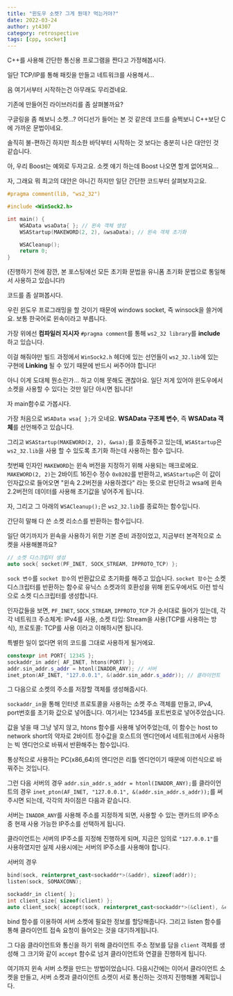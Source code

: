 ```yaml
---
title: "윈도우 소켓? 그게 뭔데? 먹는거야?"
date: 2022-03-24
author: yt4307
category: retrospective
tags: [cpp, socket]
---
```


C++를 사용해 간단한 통신용 프로그램을 짠다고 가정해봅시다.

일단 TCP/IP를 통해 패킷을 만들고 네트워크를 사용해서...

음 여기서부터 시작하는건 아무래도 무리겠네요.

기존에 만들어진 라이브러리를 좀 살펴볼까요?

구글링을 좀 해보니 소켓...? 어디선가 들어는 본 것 같은데 코드를 슬쩍보니 C++보단 C에 가까운 문법이네요.

솔직히 불-편하긴 하지만 최소한 바닥부터 시작하는 것 보다는 충분히 나은 대안인 것 같습니다.

아, 우리 Boost는 예외로 두자고요. 소켓 얘기 하는데 Boost 나오면 할게 없어져요...

자, 그래요 뭐 최고의 대안은 아니긴 하지만 일단 간단한 코드부터 살펴보자고요.

```cpp
#pragma comment(lib, "ws2_32")

#include <WinSock2.h>

int main() {
	WSAData wsaData{ }; // 윈속 객체 생성
	WSAStartup(MAKEWORD(2, 2), &wsaData); // 윈속 객체 초기화

	WSACleanup();
	return 0;
}
```
(진행하기 전에 잠깐, 본 포스팅에선 모든 초기화 문법을 유니폼 초기화 문법으로 통일해서 사용하고 있습니다!)

코드를 좀 살펴봅시다.

우린 윈도우 프로그래밍을 할 것이기 때문에 windows socket, 즉 winsock을 쓸거에요. 보통 한국어로 윈속이라고 부릅니다.

가장 위에선 **컴파일러 지시자** `#pragma comment`를 통해 `ws2_32 library`를 **include** 하고 있습니다.

이걸 해줘야만 빌드 과정에서 `WinSock2.h` 헤더에 있는 선언들이 `ws2_32.lib`에 있는 구현에 **Linking** 될 수 있기 때문에 반드시 써주어야 합니다!

아니 이게 도대체 뭔소린가... 하고 이해 못해도 괜찮아요. 일단 저게 있어야 윈도우에서 소켓을 사용할 수 있다는 것만 일단 아시면 됩니다!

자 main함수로 가봅시다.

가장 처음으로 `WSAData wsa{ };`가 오네요. **WSAData 구조체 변수**, 즉 **WSAData 객체**를 선언해주고 있습니다.

그리고 `WSAStartup(MAKEWORD(2, 2), &wsa);`를 호출해주고 있는데, `WSAStartup`은 `ws2_32.lib`을 사용 할 수 있도록 초기화 하는데 사용하는 함수 입니다.

첫번째 인자인 `MAKEWORD`는 윈속 버전을 지정하기 위해 사용되는 매크로에요. `MAKEWORD(2, 2)`는 2바이트 16진수 정수 `0x0202`를 반환하고, `WSAStartup`은 이 값이 인자값으로 들어오면 "윈속 2.2버전을 사용하겠다" 라는 뜻으로 판단하고 wsa에 윈속 2.2버전의 데이터를 사용해 초기값을 넣어주게 됩니다.

자, 그리고 그 아래의 `WSACleanup();`은 `ws2_32.lib`를 종료하는 함수입니다.

간단히 말해 다 쓴 소켓 리소스를 반환하는 함수입니다.

일단 여기까지가 윈속을 사용하기 위한 기본 준비 과정이었고, 지금부터 본격적으로 소켓을 사용해볼까요?

```cpp
// 소켓 디스크립터 생성
auto sock{ socket(PF_INET, SOCK_STREAM, IPPROTO_TCP) };
```
`sock 변수`를 `socket 함수`의 반환값으로 초기화를 해주고 있습니다.
`socket 함수`는 소켓 디스크립터를 반환하는 함수로 유닉스 소켓과의 호환성을 위해 윈도우에서도 이런 방식으로 소켓 디스크립터를 생성합니다.

인자값들을 보면, `PF_INET`, `SOCK_STREAM`, `IPPROTO_TCP` 가 순서대로 들어가 있는데, 각각 네트워크 주소체계: IPv4를 사용, 소켓 타입: Stream을 사용(TCP를 사용하는 방식), 프로토콜: TCP를 사용 이라고 이해하시면 됩니다.

특별한 일이 없다면 위의 코드를 그대로 사용하게 될거에요.

```cpp
constexpr int PORT{ 12345 };
sockaddr_in addr{ AF_INET, htons(PORT) };
addr.sin_addr.s_addr = htonl(INADDR_ANY); // 서버
inet_pton(AF_INET, "127.0.0.1", &(addr.sin_addr.s_addr)); // 클라이언트
```
그 다음으로 소켓의 주소를 저장할 객체를 생성해줍시다.

`sockaddr_in`을 통해 인터넷 프로토콜을 사용하는 소켓 주소 객체를 만들고, IPv4, port번호를 초기화 값으로 넣어줍니다. 여기서는 12345를 포트번호로 넣어주었습니다.

값을 넣을 때 그냥 넣지 않고, htons 함수를 사용해 넣어주었는데, 이 함수는 host to network short의 약자로 2바이트 정수값을 호스트의 엔디언에서 네트워크에서 사용하는 빅 엔디언으로 바꿔서 반환해주는 함수입니다.

통상적으로 사용하는 PC(x86_64)의 엔디언은 리틀 엔디언이기 때문에 이런식으로 바꿔주는 것입니다.

그런 다음 서버의 경우 `addr.sin_addr.s_addr = htonl(INADDR_ANY);`를 클라이언트의 경우 `inet_pton(AF_INET, "127.0.0.1", &(addr.sin_addr.s_addr));`를 써주시면 되는데, 각각의 차이점은 다음과 같습니다.

서버는 `INADDR_ANY`를 사용해 주소를 지정하게 되면, 사용할 수 있는 랜카드의 IP주소 중 현재 사용 가능한 IP주소를 선택하게 됩니다.

클라이언트는 서버의 IP주소를 지정해 진행하게 되며, 지금은 임의로 `"127.0.0.1"`를 사용하였지만 실제 사용시에는 서버의 IP주소를 사용해야 합니다.

서버의 경우
```cpp
bind(sock, reinterpret_cast<sockaddr*>(&addr), sizeof(addr));
listen(sock, SOMAXCONN);

sockaddr_in client{ };
int client_size{ sizeof(client) };
auto client_sock{ accept(sock, reinterpret_cast<sockaddr*>(&client), &client_size) };
```
bind 함수를 이용하여 서버 소켓에 필요한 정보를 할당해줍니다.
그리고 listen 함수를 통해 클라이언트 접속 요청이 들어오는 것을 대기하게됩니다.

그 다음 클라이언트와 통신을 하기 위해 클라이언트 주소 정보를 담을 `client` 객체를 생성해 그 크기와 같이 `accept` 함수로 넘겨 클라이언트와 연결을 진행하게 됩니다.

여기까지 윈속 서버 소켓을 만드는 방법이었습니다.
다음시간에는 이어서 클라이언트 소켓을 만들고, 서버 소켓과 클라이언트 소켓이 서로 통신하는 것까지 진행해볼 계획입니다.
